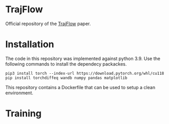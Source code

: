 # TrajFlow
Official repository of the [TrajFlow](https://arxiv.org/abs/2501.14266) paper.

# Installation

The code in this repository was implemented against python 3.9. Use the following commands to install the dependecy packackes.

```pip3 install torch --index-url https://download.pytorch.org/whl/cu118```
```pip install torchdiffeq wandb numpy pandas matplotlib```

This repository contains a Dockerfile that can be used to setup a clean environment.

# Training


